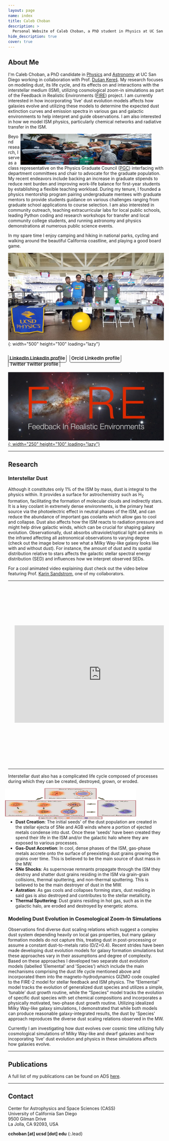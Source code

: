 ```yaml
---
layout: page
name: index
title: Caleb Choban
description: >
  Personal Website of Caleb Choban, a PhD student in Physics at UC San Diego.
hide_description: true
cover: true
---
```

<!-- <script type="text/javascript">
	document.getElementsByClassName("page-title")[0].classList.add("sr-only");
</script> -->

<style type="text/css">
	.page-title {
		position: absolute;
		width: 1px;
  		height: 1px;
  		margin: -1px;
  		border: 0;
  		padding: 0;
  		clip: rect(0 0 0 0);
  		overflow: hidden;
	}
</style>

<h2 class="h1" style="color: {{site.theme_color}}" id="about">About Me </h2>

 I'm Caleb Choban, a PhD candidate in [Physics](https://physics.ucsd.edu/) and [Astronomy](https://astronomy.ucsd.edu/) at UC San Diego working in collaboration with Prof. [Dušan Kereš](https://cass.ucsd.edu/index.php/faculty:Dkeres). My research focuses on modeling dust, its life cycle, and its effects on and interactions with the interstellar medium (ISM), utilizing cosmological zoom-in simulations as part of the Feedback in Realistic Environments ([FIRE](https://fire.northwestern.edu/)) project. I am currently interested in how incorporating 'live' dust evolution models affects how galaxies evolve and utilizing these models to determine the expected dust extinction curves and emission spectra in various gas and galactic environments to help interpret and guide observations. I am also interested in how we model ISM physics, particularly chemical networks and radiative transfer in the ISM. 


<figure>
    <img align="right"  width="500" height="100" src="./assets/img/2019_space_day.jpg">
</figure>

Beyond research, I serve as a class representative on the Physics Graduate Council ([PGC](https://sites.google.com/a/physics.ucsd.edu/physics-graduate-council/)) interfacing with department committees and chair to advocate for the graduate population. My recent endeavors include backing an increase in graduate stipends to reduce rent burden and improving work-life balance for first-year students by establishing a flexible teaching workload. During my tenure, I founded a physics mentorship program pairing undergraduate mentees with graduate mentors to provide students guidance on various challenges ranging from graduate school applications to course selection. I am also interested in community outreach, teaching extracurricular labs for local public schools, leading Python coding and research workshops for transfer and local community college students, and running astronomy and physics demonstrations at numerous public science events.

In my spare time I enjoy camping and hiking in national parks, cycling and walking around the beautiful California coastline, and playing a good board game.


![Expo Day 2020](./assets/img/2020_expo_day.jpg){: width="500" height="100" loading="lazy"} 


<div class="body-social sidebar-social">
  <ul>
    <li> <a href="https://www.linkedin.com/in/cchoban" title="LinkedIn" class="no-mark-external" target="_blank"> <span class="icon-linkedin2"></span> <span aria-hidden="true">LinkedIn </span><span class="sr-only">LinkedIn profile</span></a></li>
    <li> <a href="https://orcid.org/0000-0001-9200-169X" title="Orcid" class="no-mark-external" target="_blank"> <span class="icon-orcid2"></span> <span aria-hidden="true">Orcid </span><span class="sr-only">LinkedIn profile</span></a></li>
    <li> <a href="https://twitter.com/cchoban" title="Twitter" class="no-mark-external" target="_blank"> <span class="icon-twitter"></span> <span aria-hidden="true">Twitter </span><span class="sr-only">Twitter profile</span></a></li>
    
  </ul>
</div>

[![FIRE logo](./assets/img/FIRE_logo.jpg){: width="250" height="100" loading="lazy"}](https://fire.northwestern.edu/)




---
<h2 class="h1" style="color: {{site.theme_color}}" id="research">Research </h2>

<h3 class="h2">Interstellar Dust</h3>


Although it constitutes only 1% of the ISM by mass, dust is integral to the physics within. It provides a surface for astrochemistry such as H<sub>2</sub> formation, facilitating the formation of molecular clouds and indirectly stars. It is a key coolant in extremely dense environments, is the primary heat source via the photoelectric effect in neutral phases of the ISM, and can reduce the abundance of important gas coolants which allow gas to cool and collapse. Dust also affects how the ISM reacts to radiation pressure and might help drive galactic winds, which can be crucial for shaping galaxy evolution. Observationally, dust absorbs ultraviolet/optical light and emits in the infrared affecting all astronomical observations to varying degree (check out the image below to see what a Milky Way-like galaxy looks like with and without dust). For instance, the amount of dust and its spatial distribution relative to stars affects the galactic stellar spectral energy distribution (SED) and influences how we interpret observed SEDs.

For a cool animated video explaining dust check out the video below featuring Prof. [Karin Sandstrom](http://karinsandstrom.github.io/), one of my collaborators.


<!-- Put image and youtube video in a table to make them side by side -->
<table><tr>
<td style="width:50%;background:transparent;border:none;" >
<img width="500" height="600" src="./assets/img/dust_no_dust_galaxy.jpg"></td>
<td style="width:50%;background:transparent;border:none;">
<iframe width="560" height="315" src="https://www.youtube.com/embed/8bRy5VDJsTI" frameborder="0" allow="encrypted-media;" allowfullscreen></iframe></td>
</tr></table>





Interstellar dust also has a complicated life cycle composed of processes during which they can be created, destroyed, grown, or eroded. 

<figure>
    <img align="right" width="600" height="100" src="./assets/img/dust_lifecycle.jpg" style="margin:0px 50px">
</figure>

  * **Dust Creation**: The initial seeds' of the dust population are created in the stellar ejecta of SNe and AGB winds where a portion of ejected metals condense into dust. Once these 'seeds' have been created they spend their life in the ISM and/or the galactic halo where they are exposed to various processes. 
  * **Gas-Dust Accretion**: In cool, dense phases of the ISM, gas-phase metals accrete onto the surface of preexisting dust grains growing the grains over time. This is believed to be the main source of dust mass in the MW. 
  * **SNe Shocks**: As supernovae remnants propagate through the ISM they destroy and shatter dust grains residing in the ISM via grain-grain collisions, thermal sputtering, and non-thermal sputtering. This is believed to be the main destroyer of dust in the MW. 
  * **Astration**: As gas cools and collapses forming stars, dust residing in said gas is also destroyed and contributes to the stellar metallicity. 
  * **Thermal Sputtering**: Dust grains residing in hot gas, such as in the galactic halo, are eroded and destroyed by energetic atoms.


<h3 class="h2">Modeling Dust Evolution in Cosmological Zoom-In Simulations</h3>



Observations find diverse dust scaling relations which suggest a complex dust system depending heavily on local gas properties, but many galaxy formation models do not capture this, treating dust in post-processing or assume a constant dust-to-metals ratio (D/Z=0.4). Recent strides have been made developing dust evolution models for galaxy formation simulations but these approaches vary in their assumptions and degree of complexity. Based on these approaches I developed two separate dust evolution models (labelled 'Elemental’ and 'Species’) which include the main mechanisms comprising the dust life cycle mentioned above and incorporated them into the magneto-hydrodynamics GIZMO code coupled to the FIRE-2 model for stellar feedback and ISM physics. The “Elemental” model tracks the evolution of generalized dust species and utilizes a simple, ‘tunable’ dust growth routine, while the “Species” model tracks the evolution of specific dust species with set chemical compositions and incorporates a physically motivated, two-phase dust growth routine. Utilizing idealized Milky Way-like galaxy simulations, I demonstrated that while both models can produce reasonable galaxy-integrated results, the dust by 'Species' approach reproduces the diverse dust scaling relations observed in the MW.



Currently I am investigating how dust evolves over cosmic time utilizing fully cosmological simulations of Milky Way-like and dwarf galaxies and how incoporating 'live' dust evolution and physics in these simulations affects how galaxies evolve.








<!-- <h3 class="h2">Past Projects</h3>
**FILL IN**    
*Advisor: [Adam Burgasser](https://cass.ucsd.edu/index.php/faculty:Aburgasser)*

Description -->

---
<h2 class="h1" style="color: {{site.theme_color}}" id="publications">Publications </h2>

A full list of my publications can be found on ADS [here](https://ui.adsabs.harvard.edu/search/p_=0&q=author%3A%22choban%2C%20caleb%22&sort=date%20desc%2C%20bibcode%20desc).


<!--   
<h3 class="h2">First Author Publications</h3>



<h3 class="h2">Presentations</h3>
 -->
  

---
<h2 class="h1" style="color: {{site.theme_color}}" id="contact">Contact </h2>



Center for Astrophysics and Space Sciences (CASS)   
University of California San Diego   
9500 Gilman Drive   
La Jolla, CA 92093, USA

**cchoba<!-- tyewcnpy -->n [a<!-- juygv -->t] u<!-- tregbijd -->cs<!-- rzyjide --->d [dot] edu**
{:.lead}


<style type="text/css">
  .body-social > ul {
    display: inline-block;
    list-style-type: none;
    margin-bottom: 0;
    overflow: hidden;
    padding: 0;
  }

  .body-social > ul > li {
    float: left;
    
    /* padding-left: 5px; */
    padding-right: 10px;
    
    /* display: inline-block; */
  }


  .body-social > ul > li > a {
    display: inline;
    text-align: center;
    font-size: 0.95rem;
    font-weight: 600;
    /*width: 3rem;*/
    /*height: 4rem;*/
    padding: 4px;
    
    /* line-height: 3rem; */
    
    text-decoration: none;
    border-width: 1px;
    border-style: solid;
    border-radius: 5px;
    transition: background-color 250ms, color 250ms, text-decoration-color 250ms, border-color 250ms;
    
    /* border-bottom: none; */
  }

  .body-social > ul > li > a:not(.btn):not(.no-hover) {
    border-color: var(--accent-color);
  }

  .body-social > ul > li > a:hover {
    color: white;
    background-color: var(--accent-color);
    border-radius: 5px;
    padding: 4px;
    transition: background-color 250ms, color 250ms, text-decoration-color 250ms, border-color 250ms;
  }
</style>
